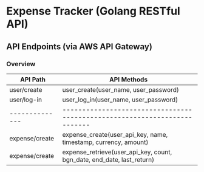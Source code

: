 # Expense Tracker (Golang RESTful API)


## API Endpoints (via AWS API Gateway)

### Overview 

| API Path       | API Methods                                                               |
| -------------- | ------------------------------------------------------------------------- |
| user/create    | user_create(user_name, user_password)                                     |
| user/log-in    | user_log_in(user_name, user_password)                                     |
| -------------- | ------------------------------------------------------------------------- |
| expense/create | expense_create(user_api_key, name, timestamp, currency, amount)           |
| expense/create | expense_retrieve(user_api_key, count, bgn_date, end_date, last_return)    |





